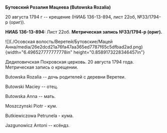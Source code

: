 **Бутовский Розалия Мацеева (Butowska Rozalia)**

20 августа 1794 г -- крещение (НИАБ 136-13-894, лист 22об, №33/1794-р
(ориг)).

**НИАБ 136-13-894:** Лист 22об. **Метрическая запись №33/1794-р
(ориг).**

![](./Осовская волость/Веретей/Бутовские/Мацей Анна/media/26e2dcd21a76fa47aa365ed7787f65c5dfbad2ad.png){width="6.496527777777778in"
height="0.8589173228346457in"}

Дедиловичская Покровская церковь. 20 августа 1794 года. Метрическая
запись о крещении.

Butowska Rozalia -- дочь родителей с деревни Веретеи.

Butowski Maciey -- отец.

Butowska Anna -- мать.

Moszczynski Piotr - кум.

Butkiewiczowa Petrunela - кума.

Jazgunowicz Antoni -- ксёндз.

